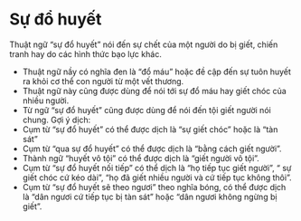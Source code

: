 # Sự đổ huyết

Thuật ngữ “sự đổ huyết” nói đến sự chết của một người do bị giết, chiến tranh hay do các hình thức bạo lực khác.
- Thuật ngữ nầy có nghĩa đen là “đổ máu” hoặc đề cập đến sự tuôn huyết ra khỏi cơ thể con người từ một vết thương.
- Thuật ngữ này cũng được dùng để nói tới sự đổ máu hay giết chóc của nhiều người.
- Từ ngữ “sự đổ huyết” cũng được dùng để nói đến tội giết người nói chung.
Gợi ý dịch:
- Cụm từ “sự đổ huyết” có thể được dịch là “sự giết chóc” hoặc là “tàn sát”
- Cụm từ “qua sự đổ huyết” có thể được dịch là “bằng cách giết người”.
- Thành ngữ “huyết vô tội” có thể được dịch là “giết người vô tội”.
- Cụm từ “sự đổ huyết nối tiếp” có thể dịch là “họ tiếp tục giết người”, “ sự giết chóc cứ kéo dài”, “họ đã giết nhiều người và cứ tiếp tục không thôi”.
- Cụm từ “sự đổ huyết sẽ theo ngươi” theo nghĩa bóng, có thể được dịch là “dân ngươi cứ tiếp tục bị tàn sát” hoặc “dân ngươi không ngừng bị giết”.

